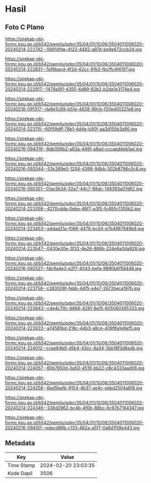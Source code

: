 # Hasil

## Foto C Plano

https://sirekap-obj-formc.kpu.go.id/b542/pemilu/pdpr/35/04/01/10/06/3504011006020-20240214-222742--0891dfde-d122-4482-a97d-be9e672ccb24.jpg

https://sirekap-obj-formc.kpu.go.id/b542/pemilu/pdpr/35/04/01/10/06/3504011006020-20240214-222831--7af8bacd-4f2d-42cc-91b2-fbcffc4f4197.jpg

https://sirekap-obj-formc.kpu.go.id/b542/pemilu/pdpr/35/04/01/10/06/3504011006020-20240214-222917--1479a191-4355-4d99-82b2-b2de1e3174e4.jpg

https://sirekap-obj-formc.kpu.go.id/b542/pemilu/pdpr/35/04/01/10/06/3504011006020-20240216-091317--da8e5c69-b51e-4628-99cb-f20ed00221e6.jpg

https://sirekap-obj-formc.kpu.go.id/b542/pemilu/pdpr/35/04/01/10/06/3504011006020-20240214-223115--60f59dff-78b1-4d4e-b90f-aa3d155b3a90.jpg

https://sirekap-obj-formc.kpu.go.id/b542/pemilu/pdpr/35/04/01/10/06/3504011006020-20240216-094319--8db006b2-a63a-446f-a8ad-cccaed4eb1ad.jpg

https://sirekap-obj-formc.kpu.go.id/b542/pemilu/pdpr/35/04/01/10/06/3504011006020-20240216-092044--53c269e0-1204-4398-94bb-302b8796c0c8.jpg

https://sirekap-obj-formc.kpu.go.id/b542/pemilu/pdpr/35/04/01/10/06/3504011006020-20240216-092351--01ac5b34-32a7-44c7-88dc-148393a07d62.jpg

https://sirekap-obj-formc.kpu.go.id/b542/pemilu/pdpr/35/04/01/10/06/3504011006020-20240214-223358--4270cdda-0ebe-46f7-a3f5-fc495c1355b2.jpg

https://sirekap-obj-formc.kpu.go.id/b542/pemilu/pdpr/35/04/01/10/06/3504011006020-20240214-223453--a4dad21a-f066-4476-bc04-e7b4967949b9.jpg

https://sirekap-obj-formc.kpu.go.id/b542/pemilu/pdpr/35/04/01/10/06/3504011006020-20240214-223547--0430e30e-3f32-4e26-888b-224e6a3da928.jpg

https://sirekap-obj-formc.kpu.go.id/b542/pemilu/pdpr/35/04/01/10/06/3504011006020-20240216-092527--fdc9a4e3-e2f7-4043-befa-9890b6f58446.jpg

https://sirekap-obj-formc.kpu.go.id/b542/pemilu/pdpr/35/04/01/10/06/3504011006020-20240214-223758--c283008f-febb-44f5-a4e7-2672beca197b.jpg

https://sirekap-obj-formc.kpu.go.id/b542/pemilu/pdpr/35/04/01/10/06/3504011006020-20240214-223843--c4e4c70c-6666-4291-8e15-605060395333.jpg

https://sirekap-obj-formc.kpu.go.id/b542/pemilu/pdpr/35/04/01/10/06/3504011006020-20240214-223933--a74581bd-218c-44b3-a8ce-409f8a1e9af5.jpg

https://sirekap-obj-formc.kpu.go.id/b542/pemilu/pdpr/35/04/01/10/06/3504011006020-20240214-224012--ccae84b9-d5b4-43cc-8a34-3bb18f3d8edb.jpg

https://sirekap-obj-formc.kpu.go.id/b542/pemilu/pdpr/35/04/01/10/06/3504011006020-20240214-224057--60b7650d-0a50-4519-bb22-c8c4333aad06.jpg

https://sirekap-obj-formc.kpu.go.id/b542/pemilu/pdpr/35/04/01/10/06/3504011006020-20240214-224258--6ed5befb-9154-4b37-ae4c-eebd2504a6f8.jpg

https://sirekap-obj-formc.kpu.go.id/b542/pemilu/pdpr/35/04/01/10/06/3504011006020-20240214-224346--336d2962-bc4b-4f0b-88bc-6c87b7184347.jpg

https://sirekap-obj-formc.kpu.go.id/b542/pemilu/pdpr/35/04/01/10/06/3504011006020-20240216-094101--edecd86b-c133-462a-a5f7-0a8d1f58e443.jpg


## Metadata

| Key        | Value               |
| ---------- | ------------------- |
| Time Stamp | 2024-02-20 23:03:35 |
| Kode Dapil | 3506                |



